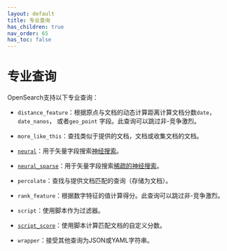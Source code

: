```yaml
---
layout: default
title: 专业查询
has_children: true
nav_order: 65
has_toc: false
---
```


# 专业查询

OpenSearch支持以下专业查询：

- `distance_feature`：根据原点与文档的动态计算距离计算文档分数`date`，`date_nanos`， 或者`geo_point` 字段。此查询可以跳过非-竞争激烈。

- `more_like_this`：查找类似于提供的文档，文档或收集文档的文档。

- [`neural`]({{site.url}}{{site.baseurl}}/query-dsl/specialized/neural/)：用于矢量字段搜索[神经搜索]({{site.url}}{{site.baseurl}}/search-plugins/neural-search/)。

- [`neural_sparse`]({{site.url}}{{site.baseurl}}/query-dsl/specialized/neural-sparse/)：用于矢量字段搜索[稀疏的神经搜索]({{site.url}}{{site.baseurl}}/search-plugins/neural-sparse-search/)。

- `percolate`：查找与提供文档匹配的查询（存储为文档）。

- `rank_feature`：根据数字特征的值计算得分。此查询可以跳过非-竞争激烈。

- `script`：使用脚本作为过滤器。

- [`script_score`]({{site.url}}{{site.baseurl}}/query-dsl/specialized/script-score/)：使用脚本计算匹配文档的自定义分数。

- `wrapper`：接受其他查询为JSON或YAML字符串。

